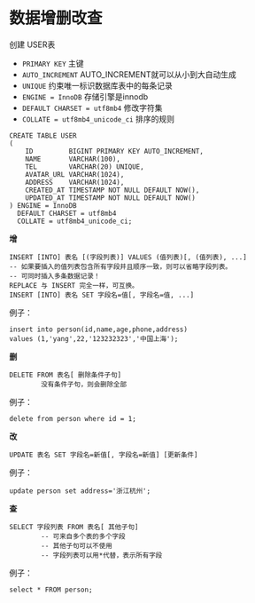 # 数据增删改查


创建 USER表

* `PRIMARY KEY` 主键
* `AUTO_INCREMENT` AUTO_INCREMENT就可以从小到大自动生成
* `UNIQUE` 约束唯一标识数据库表中的每条记录
* `ENGINE = InnoDB` 存储引擎是innodb
* `DEFAULT CHARSET = utf8mb4` 修改字符集
* `COLLATE = utf8mb4_unicode_ci` 排序的规则

```mysql
CREATE TABLE USER
(
    ID         BIGINT PRIMARY KEY AUTO_INCREMENT,
    NAME       VARCHAR(100),
    TEL        VARCHAR(20) UNIQUE,
    AVATAR_URL VARCHAR(1024),
    ADDRESS    VARCHAR(1024),
    CREATED_AT TIMESTAMP NOT NULL DEFAULT NOW(),
    UPDATED_AT TIMESTAMP NOT NULL DEFAULT NOW()
) ENGINE = InnoDB
  DEFAULT CHARSET = utf8mb4
  COLLATE = utf8mb4_unicode_ci;
```


**增**

```mysql
INSERT [INTO] 表名 [(字段列表)] VALUES (值列表)[, (值列表), ...]
-- 如果要插入的值列表包含所有字段并且顺序一致，则可以省略字段列表。
-- 可同时插入多条数据记录！
REPLACE 与 INSERT 完全一样，可互换。
INSERT [INTO] 表名 SET 字段名=值[, 字段名=值, ...]
```
例子：
```mysql
insert into person(id,name,age,phone,address)
values (1,'yang',22,'123232323','中国上海');
```

**删**

```mysql
DELETE FROM 表名[ 删除条件子句]
        没有条件子句，则会删除全部
```
例子：
```mysql
delete from person where id = 1;
```

**改**

```mysql
UPDATE 表名 SET 字段名=新值[, 字段名=新值] [更新条件]
```
例子：
```mysql
update person set address='浙江杭州';
```

**查**

```mysql
SELECT 字段列表 FROM 表名[ 其他子句]
        -- 可来自多个表的多个字段
        -- 其他子句可以不使用
        -- 字段列表可以用*代替，表示所有字段
```
例子：
```mysql
select * FROM person;
```

